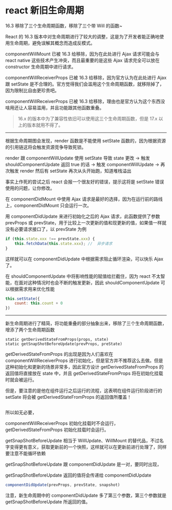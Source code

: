 # react 新旧生命周期

16.3 移除了三个生命周期函数，移除了三个带 Will 的函数~

React 的 16.3 版本中对生命周期进行了较大的调整，这是为了开发者能正确地使用生命周期，避免误解其概念而造成反模式。

componentWillMount 已被 16.3 给移除，因为在此处进行 Ajax 请求可能会与 react native 这些技术产生冲突，而且最重要的是这些 Ajax 请求完全可以放在 constructor 生命周期中进行请求。

componentWillReceiverProps 已被 16.3 给移除，因为官方认为在此处进行 Ajax 跟 setState 是不合理的。官方觉得我们会滥用这个生命周期函数，就移除掉了，因为限制比自由更珍贵吧。

componentWillReceiverProps 已被 16.3 给移除，理由也是官方认为这个东西没啥用还让人容易滥用，并且功能跟其他函数重叠。



> 16.x 的版本中为了兼容性依旧可以使用这三个生命周期函数，但是 17.x 以上的版本就用不得了。



---



根据生命周期图会发现，render 函数是不能使用 setState 函数的，因为根据资源的引用链这将会触发资源竞争导致死锁。

render 跟 componentWillUpdate 使用 setState 导致 state 更改 -> 触发 shouldComponentUpdate 返回 true 的话 -> 触发 componentWillUpdate -> 再次触发 render 然后有 setState 再次从头开始跑，知道堆栈溢出



事实上作死的尝试之后 react 会报一个很友好的错误，提示这将是 setState 错误使用的问题，让你修改。



在 componentDidMount 中使用 Ajax 请求是最好的选择，因为在运行前的路线上，componentDidMount 只会运行一次。

用 componentDidUpdate 来进行初始化之后的 Ajax 请求，此函数提供了参数 prevProps 或 prevState，用于比较上一次更新的值和现更新的值，如果值一样就没有必要请求接口了，以 prevState 为例

```js
if (this.state.xxx !== prevState.xxx) {
	this.fetchData(this.state.xxx); //  异步请求
}
```

这样就可以在 componentDidUpdate 中根据需求阻止循环渲染，可以快乐 Ajax 了。





在 shouldComponentUpdate 中将影响性能的赋值给拦截住，因为 react 不太智能，在面对这种情况时也会不断的触发更新，因此 shouldComponentUpdate 可以根据需求用来优化性能

```js
this.setState({
    count: this.count + 0
})
```



---



新生命周期进行了精简，将功能重叠的部分抽象出来，移除了三个生命周期函数，增添了两个生命周期函数

```
static getDerivedStateFromProps(props, state)
static getSnapShotBeforeUpdate(prevProps, preState)
```



getDerivedStateFromProps 的出现是因为人们喜欢在 componentWillReceiverProps 进行初始化，但是官方并不推荐这么去做。但是这种初始化和更新的场景非常多，因此官方设计 getDerivedStateFromProps  的返回值将直接放在 state 中，并且 getDerivedStateFromProps   将在初始化挂载时就会被运行。

但是，要注意的是他在组件运行之后运行的流程，这表明在组件运行阶段进行的 setSate 将会被 getDerivedStateFromProps 的返回值所覆盖！

```js

```

所以如无必要，

componentWillReceiverProps 初始化挂载时不会运行，getDerivedStateFromProps  初始化挂载时会运行。















getSnapShotBeforeUpdate 相当于 WillUpdate、WillMount 的替代品，不过名字变得更有意义，获取更新前的一个快照，这样就可以在更新前进行处理了，同样要注意不能循环依赖

getSnapShotBeforeUpdate 跟 componentDidUpdate 是一对，要同时出现，

getSnapShotBeforeUpdate 返回的值将会传递给 componentDidUpdate



```js
componentDidUpdate(prevProps, prevState, snapshot)
```

注意，新生命周期中的 componentDidUpdate 多了第三个参数，第三个参数就是 getSnapShotBeforeUpdate  所返回的值。